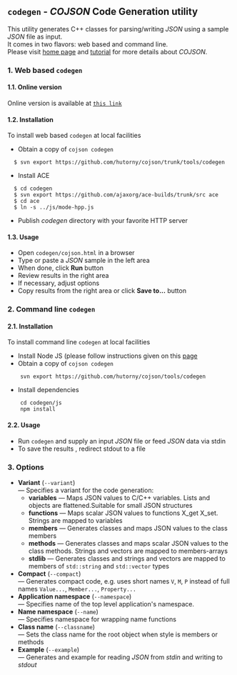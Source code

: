 ## `codegen` - *COJSON* Code Generation utility

This utility generates C++ classes for parsing/writing *JSON* using a sample *JSON* file as input.
<br>It comes in two flavors: web based and command line.
<br>Please visit [home page](http://hutorny.in.ua/projects/cojson) 
and [tutorial](http://hutorny.in.ua/projects/cojson-tutorial) for more details about *COJSON*.

### 1. Web based `codegen`  

#### 1.1. Online version
Online version is available at [`this link`](https://hutorny.in.ua/codegen/cojson.html) 

#### 1.2. Installation
To install web based `codegen` at local facilities 
 
* Obtain a copy of `cojson codegen`  
```
  $ svn export https://github.com/hutorny/cojson/trunk/tools/codegen
```
* Install ACE
```
  $ cd codegen
  $ svn export https://github.com/ajaxorg/ace-builds/trunk/src ace
  $ cd ace
  $ ln -s ../js/mode-hpp.js
```
* Publish *codegen* directory with your favorite HTTP server

#### 1.3. Usage

* Open `codegen/cojson.html` in a browser
* Type or paste a *JSON* sample in the left area
* When done, click **Run** button
* Review results in the right area
* If necessary, adjust options
* Copy results from the right area or click **Save to...** button

### 2. Command line `codegen`

#### 2.1. Installation
To install command line `codegen` at local facilities 
 
* Install Node JS (please follow instructions given on this [page](https://nodejs.org/uk/download/package-manager/)
* Obtain a copy of `cojson codegen`  
```
 	svn export https://github.com/hutorny/cojson/tools/codegen
```
* Install dependencies  
```
	cd codegen/js
	npm install
```

#### 2.2. Usage

* Run `codegen` and supply an input *JSON* file or feed *JSON* data via stdin
* To save the results , redirect stdout to a file

### 3. Options

* **Variant** (`--variant`)<br>&mdash; Specifies a variant for the code generation:
  * **variables** &mdash; Maps JSON values to C/C++ variables. Lists and objects are flattened.Suitable for small JSON structures
  * **functions** &mdash; Maps scalar JSON values to functions X_get X_set. Strings are mapped to variables
  * **members**   &mdash; Generates classes and maps JSON values to the class members
  * **methods**   &mdash; Generates classes and maps scalar JSON values to the class methods. Strings and vectors are mapped to members-arrays
  * **stdlib**    &mdash; Generates classes and strings and vectors are mapped to members of `std::string` and `std::vector` types
* **Compact** (`--compact`)<br>&mdash; Generates compact code, e.g. uses short names `V`, `M`, `P` instead of full names `Value...`,  `Member...`, `Property...`
* **Application namespace** (`--namespace`)<br>&mdash; Specifies name of the top level application's namespace.  
* **Name namespace** (`--name`)<br>&mdash; Specifies namespace for wrapping name functions
* **Class name** (`--classname`)<br>&mdash; Sets the class name for the root object when style is members or  methods 
* **Example** (`--example`)<br>&mdash; Generates and example for reading *JSON* from *stdin* and writing to *stdout* 
  